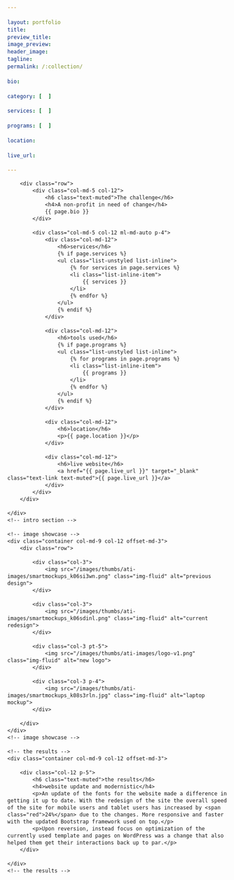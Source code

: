 ```yaml
---

layout: portfolio
title: 
preview_title: 
image_preview: 
header_image: 
tagline: 
permalink: /:collection/

bio: 

category: [  ]

services: [  ]

programs: [  ]

location: 

live_url: 

---
```


<div id="intro">
    <!-- intro -->
    <div class="container col-md-9 col-12 ml-md-auto mr-md-auto p-5">

        <div class="row">
            <div class="col-md-5 col-12">
                <h6 class="text-muted">The challenge</h6>
                <h4>A non-profit in need of change</h4>
                {{ page.bio }}
            </div>

            <div class="col-md-5 col-12 ml-md-auto p-4">
                <div class="col-md-12">
                    <h6>services</h6>
					{% if page.services %}
                    <ul class="list-unstyled list-inline">
						{% for services in page.services %}
                        <li class="list-inline-item">
							{{ services }}
						</li>
						{% endfor %}
                    </ul>
					{% endif %}
                </div>
				
                <div class="col-md-12">
                    <h6>tools used</h6>
					{% if page.programs %}
                    <ul class="list-unstyled list-inline">
						{% for programs in page.programs %}
                        <li class="list-inline-item">
							{{ programs }}
						</li>
						{% endfor %}
                    </ul>
					{% endif %}
                </div>

                <div class="col-md-12">
                    <h6>location</h6>
                    <p>{{ page.location }}</p>
                </div>

                <div class="col-md-12">
                    <h6>live website</h6>
                    <a href="{{ page.live_url }}" target="_blank" class="text-link text-muted">{{ page.live_url }}</a>
                </div>
            </div>
        </div>

    </div>
    <!-- intro section -->

    <!-- image showcase -->
    <div class="container col-md-9 col-12 offset-md-3">
        <div class="row">

            <div class="col-3">
                <img src="/images/thumbs/ati-images/smartmockups_k06si3wn.png" class="img-fluid" alt="previous design">
            </div>

            <div class="col-3">
                <img src="/images/thumbs/ati-images/smartmockups_k06sdinl.png" class="img-fluid" alt="current redesign">
            </div>

            <div class="col-3 pt-5">
                <img src="/images/thumbs/ati-images/logo-v1.png" class="img-fluid" alt="new logo">
            </div>

            <div class="col-3 p-4">
                <img src="/images/thumbs/ati-images/smartmockups_k08s3rln.jpg" class="img-fluid" alt="laptop mockup">
            </div>

        </div>
    </div>
    <!-- image showcase -->

    <!-- the results -->
    <div class="container col-md-9 col-12 offset-md-3">

        <div class="col-12 p-5">
            <h6 class="text-muted">the results</h6>
            <h4>website update and modernistic</h4>
            <p>An update of the fonts for the website made a difference in getting it up to date. With the redesign of the site the overall speed of the site for mobile users and tablet users has increased by <span class="red">24%</span> due to the changes. More responsive and faster with the updated Bootstrap framework used on top.</p>
			<p>Upon reversion, instead focus on optimization of the currently used template and pages on WordPress was a change that also helped them get their interactions back up to par.</p>
        </div>

    </div>
    <!-- the results -->

</div>
